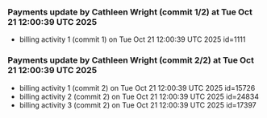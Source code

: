 
### Payments update by Cathleen Wright (commit 1/2) at Tue Oct 21 12:00:39 UTC 2025
- billing activity 1 (commit 1) on Tue Oct 21 12:00:39 UTC 2025 id=1111

### Payments update by Cathleen Wright (commit 2/2) at Tue Oct 21 12:00:39 UTC 2025
- billing activity 1 (commit 2) on Tue Oct 21 12:00:39 UTC 2025 id=15726
- billing activity 2 (commit 2) on Tue Oct 21 12:00:39 UTC 2025 id=24834
- billing activity 3 (commit 2) on Tue Oct 21 12:00:39 UTC 2025 id=17397
